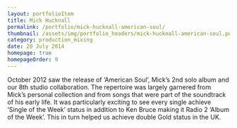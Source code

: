 ```yaml
---
layout: portfolioItem
title: Mick Hucknall
permalink: /portfolio/mick-hucknall-american-soul/
thumbnail: /assets/img/portfolio_headers/mick-hucknall-american-soul.png
category: production_mixing
date: 20 July 2014
homepage: true
homepageOrder: 9
---
```


October 2012 saw the release of ‘American Soul’, Mick’s 2nd solo album and our 8th studio collaboration. The repertoire was largely garnered from Mick’s personal collection and from songs that were part of the soundtrack of his early life. It was particularly exciting to see every single achieve ‘Single of the Week’ status in addition to Ken Bruce making it Radio 2 ‘Album of the Week’. This in turn helped us achieve double Gold status in the UK.